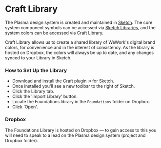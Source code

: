 # Craft Library

The Plasma design system is created and maintained in [Sketch](/sketch/README.md). The core system component symbols can be accessed via [Sketch Libraries](/sketch-library/README.md), and the system colors can be accessed via Craft Library.

Craft Library allows us to create a shared library of WeWork's digital brand colors, for convenience and in the interest of consistency. As the library is hosted on Dropbox, the colors will always be up to date, and any changes synced to your Library in Sketch.

### How to Set Up the Library

* Download and install the [Craft plugin ↗](https://www.invisionapp.com/craft) for Sketch.
* Once installed you'll see a new toolbar to the right of Sketch.
* Click the Library tab.
* Click the 'Import Library' button.
* Locate the Foundations.library in the `Foundations` folder on Dropbox.
* Click 'Open'.

### Dropbox

The Foundations Library is hosted on Dropbox — to gain access to this you will need to speak to a lead on the Plasma design system (project and Dropbox folder).
